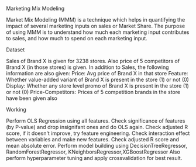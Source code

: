 Marketing Mix Modeling

Market Mix Modeling (MMM) is a technique which helps in quantifying the impact of several marketing inputs on sales or Market Share. The purpose of using MMM is to understand how much each marketing input contributes to sales, and how much to spend on each marketing input.

Dataset

Sales of Brand X is given for 3238 stores. Also price of 5 competitors of Brand X (in those stores) is given.
In addition to Sales, the following information are also given:
Price: Avg price of Brand X in that store
Feature: Whether value-added variant of Brand X is present in the store (1) or not (0)
Display: Whether any store level promo of Brand X is present in the store (1) or not (0)
Price-Competitors: Prices of 5 competition brands in the store have been given also

Working

Perform OLS Regression using all features.
Check significance of features (by P-value) and drop insignifant ones and do OLS again.
Check adjusted R score, if it doesn't improve, try feature engineering.
Check interaction effect between variables and make new features.
Check adjusted R score and mean absolute error.
Perform model building using DecisionTreeRegressor, RandomForestRegressor, KNeighborsRegressor,XGBoostRegressor
Also perform hyperparameter tuning and apply crossvalidation for best result.
